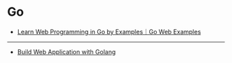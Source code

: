 # Go

+ [Learn Web Programming in Go by Examples｜Go Web Examples](https://gowebexamples.com/)

---

+ [Build Web Application with Golang](https://astaxie.gitbooks.io/build-web-application-with-golang/content/en/)
